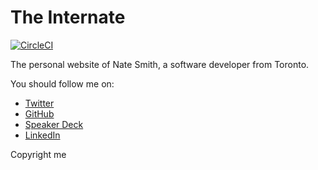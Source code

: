 # The Internate

<a href="https://circleci.com/gh/nwjsmith/nwjsmith.github.io"><img src="https://circleci.com/gh/nwjsmith/nwjsmith.github.io.svg?style=svg" alt="CircleCI"></a>

The personal website of Nate Smith, a software developer from Toronto.

You should follow me on:

* [Twitter](https://twitter.com/nwjsmith)
* [GitHub](https://github.com/nwjsmith)
* [Speaker Deck](https://speakerdeck.com/nwjsmith)
* [LinkedIn](https://www.linkedin.com/in/nwjsmith)

Copyright me
